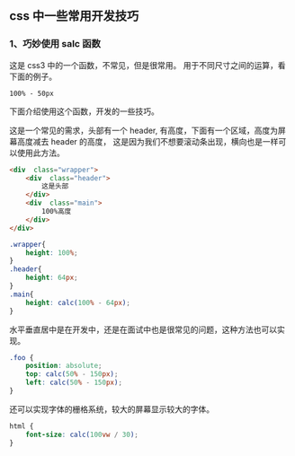 ## css 中一些常用开发技巧


### 1、巧妙使用 salc 函数

这是 css3 中的一个函数，不常见，但是很常用。
用于不同尺寸之间的运算，看下面的例子。

```
100% - 50px
```

下面介绍使用这个函数，开发的一些技巧。


这是一个常见的需求，头部有一个 header, 有高度，下面有一个区域，高度为屏幕高度减去 header 的高度， 这是因为我们不想要滚动条出现，横向也是一样可以使用此方法。
```html
<div  class="wrapper">
	<div  class="header">
		这是头部
	</div>
	<div  class="main">
		100%高度
	</div>
</div>
```
```css
.wrapper{
	height: 100%;
}
.header{
	height: 64px;
}
.main{
	height: calc(100% - 64px);
}
```



水平垂直居中是在开发中，还是在面试中也是很常见的问题，这种方法也可以实现。
```css
.foo {
	position: absolute;
	top: calc(50% - 150px);
	left: calc(50% - 150px);
}
```

还可以实现字体的栅格系统，较大的屏幕显示较大的字体。

```css
html {
	font-size: calc(100vw / 30);
}
```

